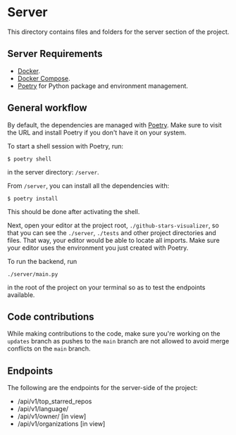 # Server

This directory contains files and folders for the server section of the project.

## Server Requirements

* [Docker](https://www.docker.com/).
* [Docker Compose](https://docs.docker.com/compose/install/).
* [Poetry](https://python-poetry.org/) for Python package and environment management.

## General workflow

By default, the dependencies are managed with [Poetry](https://python-poetry.org/). Make sure to visit the URL and install Poetry if you don't have it on your system.

To start a shell session with Poetry, run:

```console
$ poetry shell
```

in the server directory: `/server`.

From `/server`, you can install all the dependencies with:

```console
$ poetry install
```

This should be done after activating the shell.

Next, open your editor at the project root, `./github-stars-visualizer`, so that you can see the `./server`, `./tests` and other project directories and files. That way, your editor would be able to locate all imports. Make sure your editor uses the environment you just created with Poetry.

To run the backend, run
```console
./server/main.py
```

in the root of the project on your terminal so as to test the endpoints available.

## Code contributions

While making contributions to the code, make sure you're working on the `updates` branch as pushes to the `main` branch are not allowed to avoid merge conflicts on the `main` branch.

## Endpoints

The following are the endpoints for the server-side of the project:

* /api/v1/top_starred_repos
* /api/v1/language/<language>
* /api/v1/owner/  [in view]
* /api/v1/organizations  [in view]